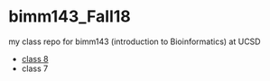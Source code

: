 # bimm143_Fall18
my class repo for bimm143 (introduction to Bioinformatics) at UCSD

- [class 8](https://github.com/Xinlu-Zhou/bimm143_Fall18/blob/master/LECTURE08/LECTURE08_Rmd.md)
- class 7

